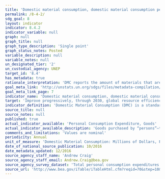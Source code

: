```yaml
---
title: 'Domestic material consumption, domestic material consumption per capita, and domestic material consumption per GDP'
permalink: /8-4-2/
sdg_goal: 8
layout: indicator
indicator: 8.4.2
indicator_variable: null
graph: null
graph_title: null
graph_type_description: 'Single point'
graph_status_notes: Posted
variable_description: null
variable_notes: null
un_designated_tier: '2'
un_custodial_agency: UNEP
target_id: '8.4'
has_metadata: true
rationale_interpretation: 'DMC reports the amount of materials that are used that are used in a national economy. DMC is a territorial (production side) indicator. DMC also presents the amount of material that needs to be handled within an economy, which is either added to material stocks of buildings and transport infrastructure or used to fuel the economy as material throughput. DMC describes the physical dimension of economic processes and interactions. It can also be interpreted as long_term waste equivalent. Per_capita DMC describes the average level of material use in an economy '' an environmental pressure indicator''_''and is also referred to as metabolic profile.'
goal_meta_link: 'http://unstats.un.org/sdgs/files/metadata-compilation/Metadata-Goal-8.pdf'
goal_meta_link_page: 7
indicator_name: 'Domestic material consumption, domestic material consumption per capita, and domestic material consumption per GDP'
target: 'Improve progressively, through 2030, global resource efficiency in consumption and production and endeavour to decouple economic growth from environmental degradation, in accordance with the 10-year framework of programmes on sustainable consumption and production, with developed countries taking the lead.'
indicator_definition: 'Domestic Material Consumption (DMC) is a standard material flow accounting (MFA) indicator and reports the apparent consumption of materials in a national economy. It is calculated as direct imports (IM) of material plus domestic extraction (DE) of materials minus direct exports (EX) of materials measured in metric tonnes. DMC measures the amount of materials that are used in economic processes. It does not include materials that are mobilized the process of domestic extraction but do not enter the economic process. DMC is based on official economic statistics and it requires some modelling to adapt the source data to the methodological requirements of the MFA. The accounting standard and accounting methods are set out in the EUROSTAT guidebooks for MFA accounts in the latest edition of 2013. MFA accounting is also part of the central framework of the System of integrated Environmental_ Economic Accounts (SEEA).'
source_title: null
source_notes: null
published: true
actual_indicator_available: 'Personal Consumption Expenditure, Goods'
actual_indicator_available_description: 'Goods purchased by “persons”—that is, by households and by nonprofit institutions serving households (NPISHs)—who are resident in the United States'
comments_and_limitations: 'Values are nominal'
periodicity: Annual
unit_of_measure: 'Domestic Material Consumption: Millions of Dollars, Per Capita: Dollars'
date_of_national_source_publication: 10/2016
date_metadata_updated: 12/2016
source_agency_staff_name: 'Andrew Craig'
source_agency_staff_email: Andrew.Craig@bea.gov
source_agency_survey_dataset: 'Total personal consumption expenditures (PCE) by state (millions of dollars)'
source_url: 'http://www.bea.gov/iTable/iTableHtml.cfm?reqid=70&step=10&isuri=1&7003=1&7035=-1&7004=x&7005=-1&7006=00000&7036=-1&7001=61&7002=6&7090=70&7007=2015&7093=levels'
---
```

